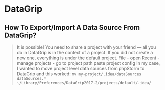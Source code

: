 # DataGrip

## How To Export/Import A Data Source From DataGrip?
> It is possible! You need to share a project with your friend — all you do in DataGrip is in the context of a project. If you did not create a new one, everything is under the default project.
> File - open Recent - manage projects - go to project path
> paste project config
> In my case, I wanted to move project level data sources from phpStorm to DataGrip and this worked: `mv my-project/.idea/dataSources dataSources.* ~/Library/Preferences/DataGrip2017.2/projects/default/.idea/`

